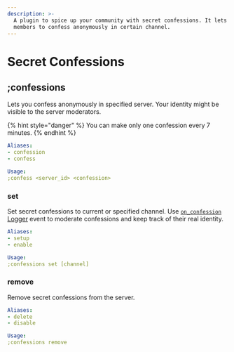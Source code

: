 ```yaml
---
description: >-
  A plugin to spice up your community with secret confessions. It lets the
  members to confess anonymously in certain channel.
---
```


# Secret Confessions

## ;confessions

Lets you confess anonymously in specified server. Your identity might be visible to the server moderators.

{% hint style="danger" %}
You can make only one confession every 7 minutes.
{% endhint %}

```yaml
Aliases:
- confession
- confess

Usage:
;confess <server_id> <confession>
```

### set

Set secret confessions to current or specified channel. Use [`on_confession` Logger](../moderation/logger.md) event to moderate confessions and keep track of their real identity.

```yaml
Aliases:
- setup
- enable

Usage:
;confessions set [channel]
```

### remove

Remove secret confessions from the server.

```yaml
Aliases:
- delete
- disable

Usage:
;confessions remove
```

